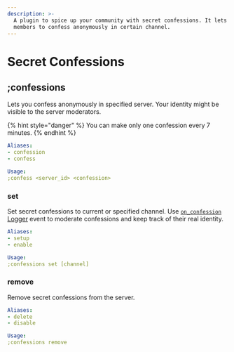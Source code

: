 ```yaml
---
description: >-
  A plugin to spice up your community with secret confessions. It lets the
  members to confess anonymously in certain channel.
---
```


# Secret Confessions

## ;confessions

Lets you confess anonymously in specified server. Your identity might be visible to the server moderators.

{% hint style="danger" %}
You can make only one confession every 7 minutes.
{% endhint %}

```yaml
Aliases:
- confession
- confess

Usage:
;confess <server_id> <confession>
```

### set

Set secret confessions to current or specified channel. Use [`on_confession` Logger](../moderation/logger.md) event to moderate confessions and keep track of their real identity.

```yaml
Aliases:
- setup
- enable

Usage:
;confessions set [channel]
```

### remove

Remove secret confessions from the server.

```yaml
Aliases:
- delete
- disable

Usage:
;confessions remove
```

